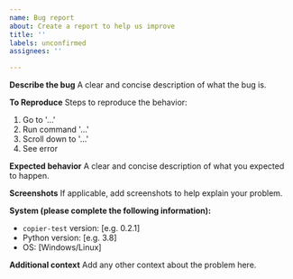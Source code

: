 ```yaml
---
name: Bug report
about: Create a report to help us improve
title: ''
labels: unconfirmed
assignees: ''

---
```


**Describe the bug**
A clear and concise description of what the bug is.

**To Reproduce**
Steps to reproduce the behavior:
1. Go to '...'
2. Run command '...'
3. Scroll down to '...'
4. See error

**Expected behavior**
A clear and concise description of what you expected to happen.

**Screenshots**
If applicable, add screenshots to help explain your problem.

**System (please complete the following information):**
- `copier-test` version: [e.g. 0.2.1]
- Python version: [e.g. 3.8]
- OS: [Windows/Linux]

**Additional context**
Add any other context about the problem here.
